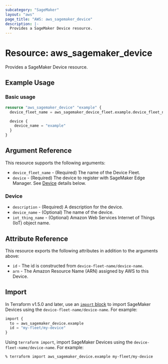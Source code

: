 ```yaml
---
subcategory: "SageMaker"
layout: "aws"
page_title: "AWS: aws_sagemaker_device"
description: |-
  Provides a SageMaker Device resource.
---
```


# Resource: aws_sagemaker_device

Provides a SageMaker Device resource.

## Example Usage

### Basic usage

```terraform
resource "aws_sagemaker_device" "example" {
  device_fleet_name = aws_sagemaker_device_fleet.example.device_fleet_name

  device {
    device_name = "example"
  }
}
```

## Argument Reference

This resource supports the following arguments:

* `device_fleet_name` - (Required) The name of the Device Fleet.
* `device` - (Required) The device to register with SageMaker Edge Manager. See [Device](#device) details below.

### Device

* `description` - (Required) A description for the device.
* `device_name` - (Optional) The name of the device.
* `iot_thing_name` - (Optional) Amazon Web Services Internet of Things (IoT) object name.

## Attribute Reference

This resource exports the following attributes in addition to the arguments above:

* `id` - The id is constructed from `device-fleet-name/device-name`.
* `arn` - The Amazon Resource Name (ARN) assigned by AWS to this Device.

## Import

In Terraform v1.5.0 and later, use an [`import` block](https://developer.hashicorp.com/terraform/language/import) to import SageMaker Devices using the `device-fleet-name/device-name`. For example:

```terraform
import {
  to = aws_sagemaker_device.example
  id = "my-fleet/my-device"
}
```

Using `terraform import`, import SageMaker Devices using the `device-fleet-name/device-name`. For example:

```console
% terraform import aws_sagemaker_device.example my-fleet/my-device
```
